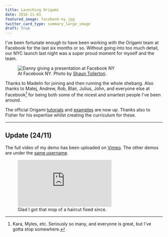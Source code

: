 ```yaml
---
title: Launching Origami
date: 2016-11-01
featured_image: facebook-ny.jpg
twitter_card_type: summary_large_image
draft: true
---
```


I've been fortunate enough to have been working with the Origami team at Facebook for the last six months or so. Without going into too much detail, our NYC launch last night was a super proud moment for myself and the team.

<figure>
  <img src="https://ik.imagekit.io/dw/notes/launching-origami/facebook-ny.jpg" alt="Danny giving a presentation at Facebook NY">
  <figcaption>At Facebook NY. Photo by <a href="http://twitter.com/tollerton" target="_blank" rel="noopener noreferrer">Shaun Tollerton</a>.</figcaption>
</figure>

Thanks to Madelin for joining and then running the whole shebang. Also thanks to Matej, Andrew, Rob, Blair, Julius, John, and everyone else at Facebook[^facebook] for being both some of the nicest and smartest people I've been around.

The official Origami [tutorials](http://origami.design/tutorials/) and [examples](http://origami.design/examples/) are now up. Thanks also to Fisher for his expertise whilst creating the curriculum for these.

[^facebook]: Kara, Myles, etc. Seriously so many, and everyone is great, but I've gotta stop somewhere.

<hr>

## Update (24/11)

The full video of my demo has been uploaded on [Vimeo](http://vimeo.com/192805834). The other demos are under the [same username](http://vimeo.com/facebookorigami).

<figure>
  <div class="media intrinsic-container">
    <iframe src="https://player.vimeo.com/video/192805834" frameborder="0" webkitallowfullscreen="" mozallowfullscreen="" allowfullscreen=""></iframe>
  </div>
    <figcaption>Glad I got that mop of a haircut fixed since.</figcaption>
</figure>
